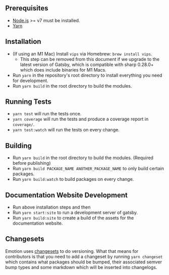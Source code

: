 ## Prerequisites

- [Node.js](http://nodejs.org/) >= v7 must be installed.
- [Yarn](https://yarnpkg.com/en/docs/install)

## Installation

- (If using an M1 Mac) Install `vips` via Homebrew: `brew install vips`.
  - This step can be removed from this document if we upgrade to the latest
    version of Gatsby, which is compatible with sharp 0.28.0+ which does include
    binaries for M1 Macs.
- Run `yarn` in the repository's root directory to install everything you need for development.
- Run `yarn build` in the root directory to build the modules.

## Running Tests

- `yarn test` will run the tests once.
- `yarn coverage` will run the tests and produce a coverage report in `coverage/`.
- `yarn test:watch` will run the tests on every change.

## Building

- Run `yarn build` in the root directory to build the modules. (Required before publishing)
- Run `yarn build PACKAGE_NAME ANOTHER_PACKAGE_NAME` to only build certain packages.
- Run `yarn build:watch` to build packages on every change.

## Documentation Website Development

- Run above installation steps and then
- Run `yarn start:site` to run a development server of gatsby.
- Run `yarn build:site` to create a build of the assets for the documentation website.

## Changesets

Emotion uses [changesets](https://github.com/Noviny/changesets) to do versioning. What that means for contributors is that you need to add a changeset by running `yarn changeset` which contains what packages should be bumped, their associated semver bump types and some markdown which will be inserted into changelogs.
